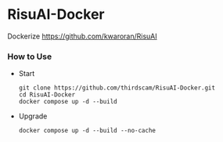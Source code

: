 # RisuAI-Docker
Dockerize https://github.com/kwaroran/RisuAI

### How to Use
- Start
  ```
  git clone https://github.com/thirdscam/RisuAI-Docker.git
  cd RisuAI-Docker
  docker compose up -d --build
  ```
- Upgrade
  ```
  docker compose up -d --build --no-cache
  ```